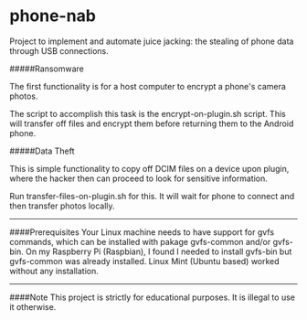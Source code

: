# phone-nab
Project to implement and automate juice jacking: the stealing of phone data through USB connections.

#####Ransomware

The first functionality is for a host computer to encrypt a phone's camera photos.

The script to accomplish this task is the encrypt-on-plugin.sh script. This will transfer off files and encrypt them before returning them to the Android phone.


#####Data Theft

This is simple functionality to copy off DCIM files on a device upon plugin, where the hacker then can proceed to look for sensitive information.

Run transfer-files-on-plugin.sh for this. It will wait for phone to connect and then transfer photos locally.

***
####Prerequisites
Your Linux machine needs to have support for gvfs commands, which can be installed with pakage gvfs-common and/or gvfs-bin. On my Raspberry Pi (Raspbian), I found I needed to install gvfs-bin but gvfs-common was already installed. Linux Mint (Ubuntu based) worked without any installation.
***
####Note
This project is strictly for educational purposes. It is illegal to use it otherwise.
